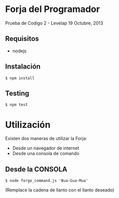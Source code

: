 Forja del Programador
=====================

Prueba de Codigo 2 - Levelap
19 Octubre, 2013


Requisitos
----------
* nodejs

Instalación
-----------
`$ npm install`

Testing
-------
`$ npm test`

Utilización
===========
Existen dos maneras de utilizar la Forja:
* Desde un navegador de internet
* Desde una consola de comando

Desde la CONSOLA
----------------
`$ node forge_command.js 'Bua-Gua-Mua'`

(Remplace la cadena de llanto con el llanto deseado)


